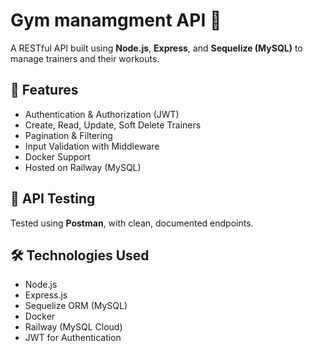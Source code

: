 # Gym manamgment API 💪

A RESTful API built using **Node.js**, **Express**, and **Sequelize (MySQL)** to manage trainers and their workouts.

## 🚀 Features

- Authentication & Authorization (JWT)
- Create, Read, Update, Soft Delete Trainers
- Pagination & Filtering
- Input Validation with Middleware
- Docker Support
- Hosted on Railway (MySQL)

## 🧪 API Testing

Tested using **Postman**, with clean, documented endpoints.

## 🛠️ Technologies Used

- Node.js
- Express.js
- Sequelize ORM (MySQL)
- Docker
- Railway (MySQL Cloud)
- JWT for Authentication

